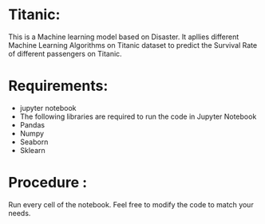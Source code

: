 # Titanic:
This is a Machine learning model based on Disaster. It apllies different Machine Learning Algorithms on Titanic dataset to predict the Survival Rate of different passengers on Titanic.

# Requirements:
- jupyter notebook
- The following libraries are required to run the code in Jupyter Notebook
 - Pandas
 - Numpy
 - Seaborn
 - Sklearn

# Procedure :
Run every cell of the notebook. Feel free to modify the code to match your needs.

